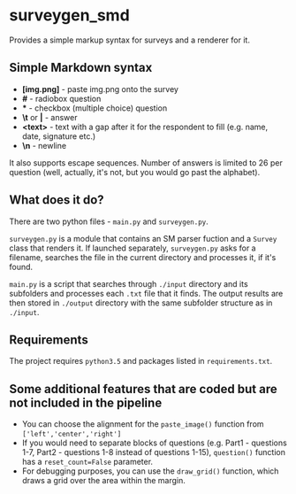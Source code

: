# surveygen_smd
Provides a simple markup syntax for surveys and a renderer for it.



## Simple Markdown syntax

- **[img.png]** - paste img.png onto the survey
- **\#** - radiobox question
- **\*** - checkbox (multiple choice) question
- **\t** or **|** - answer
- **\<text>** - text with a gap after it for the respondent to fill (e.g. name, date, signature etc.)
- **\n** - newline

It also supports escape sequences. Number of answers is limited to 26 per question (well, actually, it's not, but you would go past the alphabet).

## What does it do?
There are two python files - `main.py` and `surveygen.py`. 

`surveygen.py` is a module that contains an SM parser fuction and a `Survey` class that renders it. If launched separately, `surveygen.py` asks for a filename, searches the file in the current directory and processes it, if it's found.

`main.py` is a script that searches through `./input` directory and its subfolders and processes each `.txt` file that it finds. The output results are then stored in `./output` directory with the same subfolder structure as in `./input`.


## Requirements
The project requires `python3.5` and packages listed in `requirements.txt`.

## Some additional features that are coded but are not included in the pipeline
- You can choose the alignment for the `paste_image()` function from `['left','center','right']`
- If you would need to separate blocks of questions (e.g. Part1 - questions 1-7, Part2 - questions 1-8 instead of questions 1-15), `question()` function has a `reset_count=False` parameter.
- For debugging purposes, you can use the `draw_grid()` function, which draws a grid over the area within the margin.
